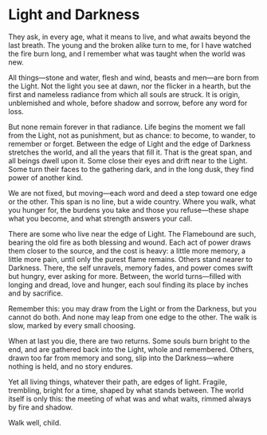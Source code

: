 # Light and Darkness

They ask, in every age, what it means to live, and what awaits beyond the last breath. The young and the broken alike turn to me, for I have watched the fire burn long, and I remember what was taught when the world was new.

All things—stone and water, flesh and wind, beasts and men—are born from the Light. Not the light you see at dawn, nor the flicker in a hearth, but the first and nameless radiance from which all souls are struck. It is origin, unblemished and whole, before shadow and sorrow, before any word for loss.

But none remain forever in that radiance. Life begins the moment we fall from the Light, not as punishment, but as chance: to become, to wander, to remember or forget. Between the edge of Light and the edge of Darkness stretches the world, and all the years that fill it. That is the great span, and all beings dwell upon it. Some close their eyes and drift near to the Light. Some turn their faces to the gathering dark, and in the long dusk, they find power of another kind.

We are not fixed, but moving—each word and deed a step toward one edge or the other. This span is no line, but a wide country. Where you walk, what you hunger for, the burdens you take and those you refuse—these shape what you become, and what strength answers your call.

There are some who live near the edge of Light. The Flamebound are such, bearing the old fire as both blessing and wound. Each act of power draws them closer to the source, and the cost is heavy: a little more memory, a little more pain, until only the purest flame remains. Others stand nearer to Darkness. There, the self unravels, memory fades, and power comes swift but hungry, ever asking for more. Between, the world turns—filled with longing and dread, love and hunger, each soul finding its place by inches and by sacrifice.

Remember this: you may draw from the Light or from the Darkness, but you cannot do both. And none may leap from one edge to the other. The walk is slow, marked by every small choosing.

When at last you die, there are two returns. Some souls burn bright to the end, and are gathered back into the Light, whole and remembered. Others, drawn too far from memory and song, slip into the Darkness—where nothing is held, and no story endures.

Yet all living things, whatever their path, are edges of light. Fragile, trembling, bright for a time, shaped by what stands between. The world itself is only this: the meeting of what was and what waits, rimmed always by fire and shadow.

Walk well, child.
